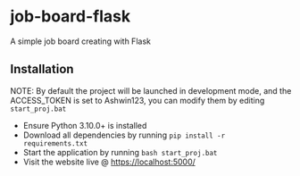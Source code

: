 # job-board-flask
 A simple job board creating with Flask

## Installation
NOTE: By default the project will be launched in development mode, and the ACCESS_TOKEN is set to Ashwin123, you can modify them by editing `start_proj.bat`
- Ensure Python 3.10.0+ is installed
- Download all dependencies by running `pip install -r requirements.txt`
- Start the application by running `bash start_proj.bat`
- Visit the website live @ [https://localhost:5000/](https://localhost:5000/)